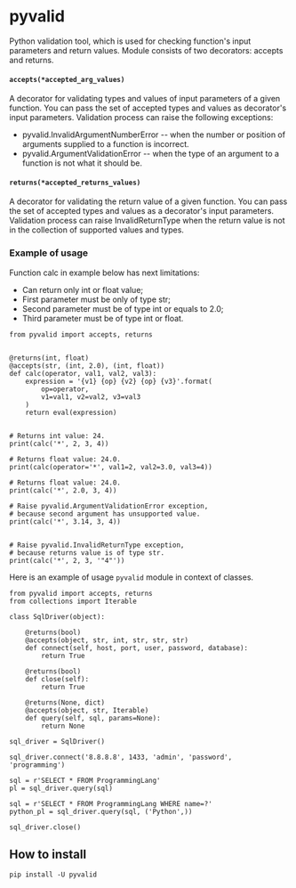 # pyvalid


Python validation tool, which is used for checking function's input parameters and return values.
Module consists of two decorators: accepts and returns.


#### `accepts(*accepted_arg_values)`
A decorator for validating types and values of input parameters of a given function.
You can pass the set of accepted types and values as decorator's input parameters.
Validation process can raise the following exceptions:

* pyvalid.InvalidArgumentNumberError -- when the number or position of arguments supplied to a function is incorrect.
* pyvalid.ArgumentValidationError -- when the type of an argument to a function is not what it should be.


#### `returns(*accepted_returns_values)`
A decorator for validating the return value of a given function.
You can pass the set of accepted types and values as a decorator's input parameters.
Validation process can raise InvalidReturnType when the return value is not in the collection of supported values and types.


### Example of usage

Function calc in example below has next limitations:

* Can return only int or float value;
* First parameter must be only of type str;
* Second parameter must be of type int or equals to 2.0;
* Third parameter must be of type int or float.


```
from pyvalid import accepts, returns


@returns(int, float)
@accepts(str, (int, 2.0), (int, float))
def calc(operator, val1, val2, val3):
    expression = '{v1} {op} {v2} {op} {v3}'.format(
        op=operator,
        v1=val1, v2=val2, v3=val3
    )
    return eval(expression)


# Returns int value: 24.
print(calc('*', 2, 3, 4))

# Returns float value: 24.0.
print(calc(operator='*', val1=2, val2=3.0, val3=4))

# Returns float value: 24.0.
print(calc('*', 2.0, 3, 4))

# Raise pyvalid.ArgumentValidationError exception,
# because second argument has unsupported value.
print(calc('*', 3.14, 3, 4))


# Raise pyvalid.InvalidReturnType exception,
# because returns value is of type str.
print(calc('*', 2, 3, '"4"'))
```

Here is an example of usage `pyvalid` module in context of classes.

```
from pyvalid import accepts, returns
from collections import Iterable

class SqlDriver(object):

    @returns(bool)
    @accepts(object, str, int, str, str, str)
    def connect(self, host, port, user, password, database):
        return True

    @returns(bool)
    def close(self):
        return True

    @returns(None, dict)
    @accepts(object, str, Iterable)
    def query(self, sql, params=None):
        return None

sql_driver = SqlDriver()

sql_driver.connect('8.8.8.8', 1433, 'admin', 'password', 'programming')

sql = r'SELECT * FROM ProgrammingLang'
pl = sql_driver.query(sql)

sql = r'SELECT * FROM ProgrammingLang WHERE name=?'
python_pl = sql_driver.query(sql, ('Python',))

sql_driver.close()
```

## How to install

```pip install -U pyvalid```
